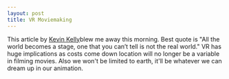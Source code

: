 ```yaml
---
layout: post
title: VR Moviemaking
---
```

This article by <a href="https://kk.org/thetechnium/virtual-live-action-in-a-virtually-real-film/">Kevin Kelly</a>blew me away this morning.  Best quote is "All the world becomes a stage, one that you can’t tell is not the real world." VR has huge
implications as costs come down location will no longer be a variable in filming movies.  Also we won't be limited to earth, it'll be whatever we can dream up in our animation.
